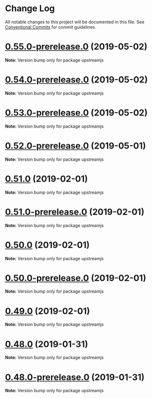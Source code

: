# Change Log

All notable changes to this project will be documented in this file.
See [Conventional Commits](https://conventionalcommits.org) for commit guidelines.

# [0.55.0-prerelease.0](https://github.com/elmpp/partridge/compare/v0.54.0-prerelease.0...v0.55.0-prerelease.0) (2019-05-02)

**Note:** Version bump only for package upstreamjs





# [0.54.0-prerelease.0](https://github.com/elmpp/partridge/compare/v0.51.0...v0.54.0-prerelease.0) (2019-05-02)

**Note:** Version bump only for package upstreamjs





# [0.53.0-prerelease.0](https://github.com/elmpp/partridge/compare/v0.51.0...v0.53.0-prerelease.0) (2019-05-02)

**Note:** Version bump only for package upstreamjs





# [0.52.0-prerelease.0](https://github.com/elmpp/partridge/compare/v0.51.0...v0.52.0-prerelease.0) (2019-05-01)

**Note:** Version bump only for package upstreamjs





# [0.51.0](https://github.com/elmpp/partridge/compare/v0.51.0-prerelease.0...v0.51.0) (2019-02-01)

**Note:** Version bump only for package upstreamjs





# [0.51.0-prerelease.0](https://github.com/elmpp/partridge/compare/v0.50.0...v0.51.0-prerelease.0) (2019-02-01)

**Note:** Version bump only for package upstreamjs





# [0.50.0](https://github.com/elmpp/partridge/compare/v0.50.0-prerelease.0...v0.50.0) (2019-02-01)

**Note:** Version bump only for package upstreamjs





# [0.50.0-prerelease.0](https://github.com/elmpp/partridge/compare/v0.49.0...v0.50.0-prerelease.0) (2019-02-01)

**Note:** Version bump only for package upstreamjs





# [0.49.0](https://github.com/elmpp/partridge/compare/v0.49.0-prerelease.0...v0.49.0) (2019-02-01)

**Note:** Version bump only for package upstreamjs





# [0.48.0](https://github.com/elmpp/partridge/compare/v0.48.0-prerelease.0...v0.48.0) (2019-01-31)

**Note:** Version bump only for package upstreamjs





# [0.48.0-prerelease.0](https://github.com/elmpp/partridge/compare/v0.47.0...v0.48.0-prerelease.0) (2019-01-31)

**Note:** Version bump only for package upstreamjs
